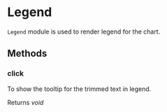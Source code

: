 # Legend

`Legend` module is used to render legend for the chart.

## Methods

### click

To show the tooltip for the trimmed text in legend.

Returns *void*
